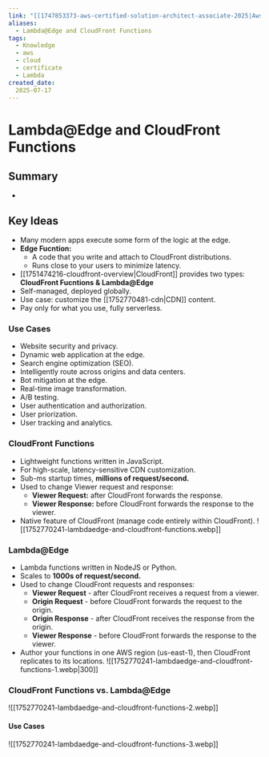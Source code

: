 ```yaml
---
link: "[[1747853373-aws-certified-solution-architect-associate-2025|Aws Certified Solution Architect Associate 2025]]"
aliases: 
  - Lambda@Edge and CloudFront Functions
tags:
  - Knowledge
  - aws
  - cloud
  - certificate
  - Lambda
created_date:
  2025-07-17
---
```

# Lambda@Edge and CloudFront Functions
## Summary
- 

## Key Ideas
- Many modern apps execute some form of the logic at the edge.
- **Edge Fucntion:**
  - A code that you write and attach to CloudFront distributions.
  - Runs close to your users to minimize latency.
- [[1751474216-cloudfront-overview|CloudFront]] provides two types: **CloudFront Fucntions & Lambda@Edge**
- Self-managed, deployed globally.
- Use case: customize the [[1752770481-cdn|CDN]] content.
- Pay only for what you use, fully serverless.

### Use Cases
- Website security and privacy.
- Dynamic web application at the edge.
- Search engine optimization (SEO).
- Intelligently route across origins and data centers.
- Bot mitigation at the edge.
- Real-time image transformation.
- A/B testing.
- User authentication and authorization.
- User priorization.
- User tracking and analytics.

### CloudFront Functions
- Lightweight functions written in JavaScript.
- For high-scale, latency-sensitive CDN customization.
- Sub-ms startup times, **millions of request/second.**
- Used to change Viewer request and response:
  - **Viewer Request:** after CloudFront forwards the response.
  - **Viewer Response:** before CloudFront forwards the response to the viewer.
- Native feature of CloudFront (manage code entirely within CloudFront).
![[1752770241-lambdaedge-and-cloudfront-functions.webp]]

### Lambda@Edge
- Lambda functions written in NodeJS or Python.
- Scales to **1000s of request/second.**
- Used to change CloudFront requests and responses:
  - **Viewer Request** - after CloudFront receives a request from a viewer.
  - **Origin Request** - before CloudFront forwards the request to the origin.
  - **Origin Response** - after CloudFront receives the response from the origin.
  - **Viewer Response** - before CloudFront forwards the response to the viewer.
- Author your functions in one AWS region (us-east-1), then CloudFront replicates to its locations.
![[1752770241-lambdaedge-and-cloudfront-functions-1.webp|300]]

### CloudFront Functions vs. Lambda@Edge
![[1752770241-lambdaedge-and-cloudfront-functions-2.webp]]

#### Use Cases
![[1752770241-lambdaedge-and-cloudfront-functions-3.webp]]







